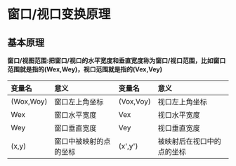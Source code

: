# 窗口/视口变换原理

## 基本原理

**窗口/视图范围:把窗口/视口的水平宽度和垂直宽度称为窗口/视口范围，比如窗口范围就是指的(Wex,Wey)，视口范围就是指的(Vex,Vey)**

|变量名|意义|变量名|意义|
|:--|:--|:--|:--|
|(Wox,Woy)|窗口左上角坐标|(Vox,Voy)|视口左上角坐标|
|Wex|窗口水平宽度|Vex|视口水平宽度|
|Wey|窗口垂直宽度|Vey|视口垂直宽度|
|(x,y)|窗口中被映射的点的坐标|(x',y')|被映射后在视口中的点的坐标|

   

